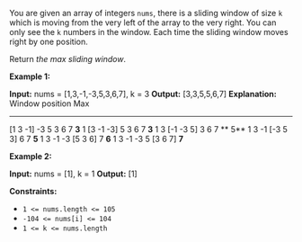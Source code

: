 You are given an array of integers `nums`, there is a sliding window of size `k` which is moving from the very left of the array to the very right. You can only see the `k` numbers in the window. Each time the sliding window moves right by one position.

Return _the max sliding window_.

**Example 1:**

**Input:** nums = \[1,3,-1,-3,5,3,6,7\], k = 3
**Output:** \[3,3,5,5,6,7\]
**Explanation:** 
Window position                Max
---------------               -----
\[1  3  -1\] -3  5  3  6  7       **3**
 1 \[3  -1  -3\] 5  3  6  7       **3**
 1  3 \[-1  -3  5\] 3  6  7      ** 5**
 1  3  -1 \[-3  5  3\] 6  7       **5**
 1  3  -1  -3 \[5  3  6\] 7       **6**
 1  3  -1  -3  5 \[3  6  7\]      **7**

**Example 2:**

**Input:** nums = \[1\], k = 1
**Output:** \[1\]

**Constraints:**

*   `1 <= nums.length <= 105`
*   `-104 <= nums[i] <= 104`
*   `1 <= k <= nums.length`
